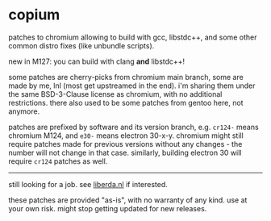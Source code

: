 # copium

patches to chromium allowing to build with gcc, libstdc++,
and some other common distro fixes (like unbundle scripts).

new in M127: you can build with clang **and** libstdc++!

some patches are cherry-picks from chromium main branch,
some are made by me, lnl (most get upstreamed in the end).
i'm sharing them under the same BSD-3-Clause license as chromium,
with no additional restrictions.
there also used to be some patches from gentoo here, not anymore.

patches are prefixed by software and its version branch,
e.g. `cr124-` means chromium M124, and `e30-` means electron 30-x-y.
chromium might still require patches made for previous versions
without any changes - the number will not change in that case.
similarly, building electron 30 will require `cr124` patches as well.

---

still looking for a job. see [liberda.nl](https://liberda.nl/)
if interested.

these patches are provided "as-is", with no warranty of any kind.
use at your own risk. might stop getting updated for new releases.
